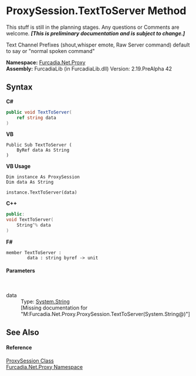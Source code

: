 # ProxySession.TextToServer Method 
This stuff is still in the planning stages. Any questions or Comments are welcome. _**\[This is preliminary documentation and is subject to change.\]**_

Text Channel Prefixes (shout,whisper emote, Raw Server command) 
default to say or "normal spoken command"


**Namespace:**&nbsp;<a href="N_Furcadia_Net_Proxy">Furcadia.Net.Proxy</a><br />**Assembly:**&nbsp;FurcadiaLib (in FurcadiaLib.dll) Version: 2.19.PreAlpha 42

## Syntax

**C#**<br />
``` C#
public void TextToServer(
	ref string data
)
```

**VB**<br />
``` VB
Public Sub TextToServer ( 
	ByRef data As String
)
```

**VB Usage**<br />
``` VB Usage
Dim instance As ProxySession
Dim data As String

instance.TextToServer(data)
```

**C++**<br />
``` C++
public:
void TextToServer(
	String^% data
)
```

**F#**<br />
``` F#
member TextToServer : 
        data : string byref -> unit 

```


#### Parameters
&nbsp;<dl><dt>data</dt><dd>Type: <a href="http://msdn2.microsoft.com/en-us/library/s1wwdcbf" target="_blank">System.String</a><br />\[Missing <param name="data"/> documentation for "M:Furcadia.Net.Proxy.ProxySession.TextToServer(System.String@)"\]</dd></dl>

## See Also


#### Reference
<a href="T_Furcadia_Net_Proxy_ProxySession">ProxySession Class</a><br /><a href="N_Furcadia_Net_Proxy">Furcadia.Net.Proxy Namespace</a><br />